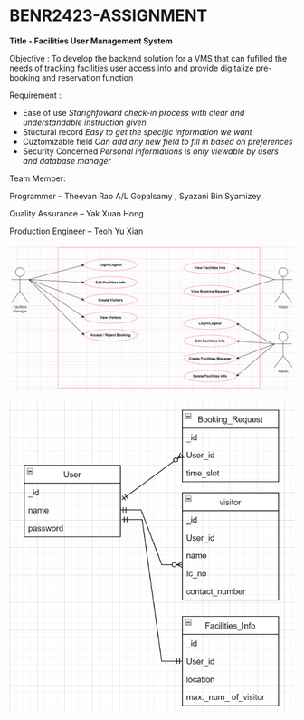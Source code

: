 # BENR2423-ASSIGNMENT
 **Title - Facilities User Management System**
 
 Objective :
To develop the backend solution for a VMS that can fufilled the needs of tracking facilities user access info and provide digitalize pre-booking and reservation function
 
 Requirement :
- Ease of use
   _Starighfoward check-in process with clear and understandable instruction given_
- Stuctural record
    _Easy to get the specific information we want_
- Cuztomizable field
    _Can add any new field to fill in based on preferences_
- Security Concerned
    _Personal informations is only viewable by users and database manager_

Team Member:

 Programmer – Theevan Rao A/L Gopalsamy , Syazani Bin Syamizey
 
 Quality Assurance – Yak Xuan Hong
 
 Production Engineer – Teoh Yu Xian
 
 ![Use-Case Diagram](https://github.com/Hong0249/BENR2423-ASSIGNMENT/blob/b60b90d8a7d55f0665ea32bea924936b4c1c061a/Use-case%20Diagram.drawio.png "Use-Case Diagram")
 
 
 
 ![Crow's Foot Diagram](https://github.com/Hong0249/BENR2423-ASSIGNMENT/blob/373dcffbb75c2eeb1f9643a8717e5b2e023d3a17/Crow's%20Foot%20Diagram-Page-1.drawio.png "Crow's Foot Diagram")
